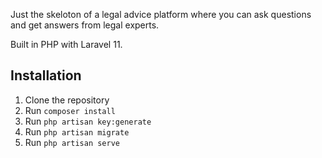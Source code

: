 Just the skeloton of a legal advice platform where you can ask questions and get answers from legal experts.

Built in PHP with Laravel 11.

## Installation

1. Clone the repository
2. Run `composer install`
3. Run `php artisan key:generate`
4. Run `php artisan migrate`
5. Run `php artisan serve`
